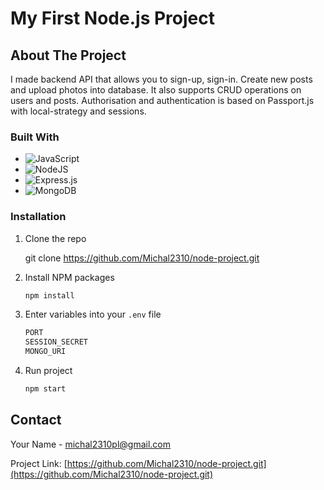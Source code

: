 # My First Node.js Project




<!-- ABOUT THE PROJECT -->
## About The Project


I made backend API that allows you to sign-up, sign-in. Create new posts and upload photos into database. It also supports CRUD operations on users and posts. Authorisation and authentication is based on Passport.js with local-strategy and sessions.


### Built With


* ![JavaScript](https://img.shields.io/badge/javascript-%23323330.svg?style=for-the-badge&logo=javascript&logoColor=%23F7DF1E)
* ![NodeJS](https://img.shields.io/badge/node.js-6DA55F?style=for-the-badge&logo=node.js&logoColor=white)
* ![Express.js](https://img.shields.io/badge/express.js-%23404d59.svg?style=for-the-badge&logo=express&logoColor=%2361DAFB)
* ![MongoDB](https://img.shields.io/badge/MongoDB-%234ea94b.svg?style=for-the-badge&logo=mongodb&logoColor=white)


### Installation

1. Clone the repo
   
   git clone https://github.com/Michal2310/node-project.git
   

3. Install NPM packages
   ```js
   npm install
   ```

4. Enter variables into your `.env` file
   ```js
   PORT
   SESSION_SECRET
   MONGO_URI
   ```

5. Run project
   ```js
   npm start
   ```



## Contact

Your Name - michal2310pl@gmail.com

Project Link: [https://github.com/Michal2310/node-project.git](https://github.com/Michal2310/node-project.git)
